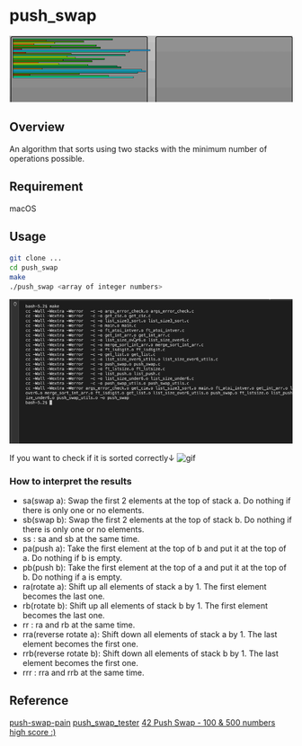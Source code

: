 # push_swap
![gif](https://github.com/retakashi/push_swap/blob/main/images/push_swap_visual.gif)

## Overview
An algorithm that sorts using two stacks with the minimum number of operations possible.

## Requirement
macOS
## Usage
``` bash
git clone ...
cd push_swap
make
./push_swap <array of integer numbers>
```
![gif](https://github.com/retakashi/push_swap/blob/main/images/push_swap.gif)

If you want to check if it is sorted correctly↓
![gif](https://github.com/retakashi/push_swap/blob/main/images/push_swap_check.gif)

### How to interpret the results
 - sa(swap a): Swap the first 2 elements at the top of stack a.
    Do nothing if there is only one or no elements.
 - sb(swap b): Swap the first 2 elements at the top of stack b.
    Do nothing if there is only one or no elements.
 - ss : sa and sb at the same time.
 - pa(push a): Take the first element at the top of b and put it at the top of a.
    Do nothing if b is empty.
 - pb(push b): Take the first element at the top of a and put it at the top of b.
    Do nothing if a is empty.
 - ra(rotate a): Shift up all elements of stack a by 1.
    The first element becomes the last one.
 - rb(rotate b): Shift up all elements of stack b by 1.
    The first element becomes the last one.
 - rr : ra and rb at the same time.
 - rra(reverse rotate a): Shift down all elements of stack a by 1.
    The last element becomes the first one.
 - rrb(reverse rotate b): Shift down all elements of stack b by 1.
    The last element becomes the first one.
 - rrr : rra and rrb at the same time.

## Reference
[push-swap-pain](https://github.com/kaaaaakun/push-swap-pain)
[push_swap_tester](https://github.com/nafuka11/push_swap_tester)
[42 Push Swap - 100 & 500 numbers high score :)](https://www.youtube.com/watch?v=2aMrmWOgLvU)
